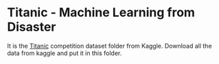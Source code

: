 # Titanic - Machine Learning from Disaster

It is the [Titanic](https://www.kaggle.com/c/titanic/) competition dataset folder from Kaggle. Download all the data from kaggle and put it in this folder.  
